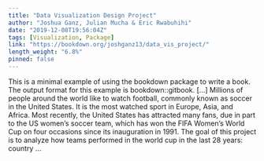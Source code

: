```yaml
---
title: "Data Visualization Design Project"
author: "Joshua Ganz, Julian Mucha & Eric Rwabuhihi"
date: "2019-12-08T19:56:04Z"
tags: [Visualization, Package]
link: "https://bookdown.org/joshganz13/data_vis_project/"
length_weight: "6.8%"
pinned: false
---
```


This is a minimal example of using the bookdown package to write a book. The output format for this example is bookdown::gitbook. [...] Millions of people around the world like to watch football, commonly known as soccer in the United States. It is the most watched sport in Europe, Asia, and Africa. Most recently, the United States has attracted many fans, due in part to the US women’s soccer team, which has won the FIFA Women’s World Cup on four occasions since its inauguration in 1991. The goal of this project is to analyze how teams performed in the world cup in the last 28 years: country ...
